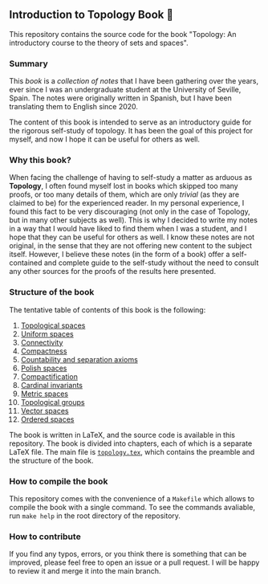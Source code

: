 ## Introduction to Topology Book 📖

This repository contains the source code for the book "Topology: An introductory course to the theory of sets and spaces".

### Summary

This *book* is a *collection of notes* that I have been gathering over the years, ever since I was an undergraduate student at the University of Seville, Spain. The notes were originally written in Spanish, but I have been translating them to English since 2020. 

The content of this book is intended to serve as an introductory guide for the rigorous self-study of topology. It has been the goal of this project for myself, and now I hope it can be useful for others as well. 

### Why this book?

When facing the challenge of having to self-study a matter as arduous as **Topology**, I often found myself lost in books which skipped too many proofs, or too many details of them, which are only *trivial* (as they are claimed to be) for the experienced reader. In my personal experience, I found this fact to be very discouraging (not only in the case of Topology, but in many other subjects as well). This is why I decided to write my notes in a way that I would have liked to find them when I was a student, and I hope that they can be useful for others as well. I know these notes are not original, in the sense that they are not offering new content to the subject itself. However, I believe these notes (in the form of a book) offer a self-contained and complete guide to the self-study without the need to consult any other sources for the proofs of the results here presented.

### Structure of the book

The tentative table of contents of this book is the following:

1. [Topological spaces](chapters/ch-1.tex)
2. [Uniform spaces]()
3. [Connectivity]()
4. [Compactness]()
5. [Countability and separation axioms]()
6. [Polish spaces]()
7. [Compactification]()
8. [Cardinal invariants]()
9. [Metric spaces]()
10. [Topological groups]()
11. [Vector spaces]()
12. [Ordered spaces]()

The book is written in LaTeX, and the source code is available in this repository. The book is divided into chapters, each of which is a separate LaTeX file. The main file is [`topology.tex`](topology.tex), which contains the preamble and the structure of the book.

### How to compile the book

This repository comes with the convenience of a `Makefile` which allows to compile the book with a single command. To see the commands avaliable, run `make help` in the root directory of the repository.

### How to contribute

If you find any typos, errors, or you think there is something that can be improved, please feel free to open an issue or a pull request. I will be happy to review it and merge it into the main branch.